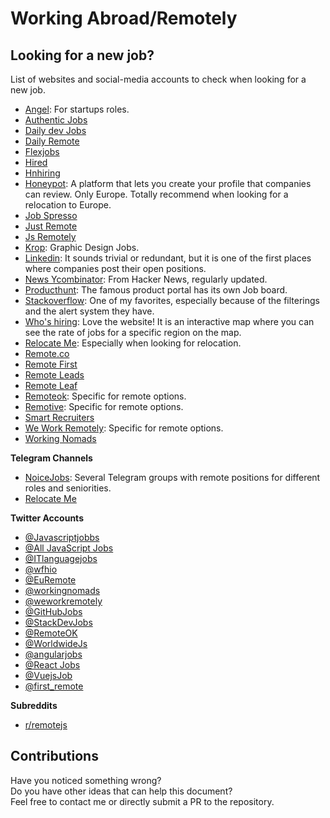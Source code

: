 # Working Abroad/Remotely 
## Looking for a new job? ## 

List of websites and social-media accounts to check when looking for a new job.

- [Angel](https://angel.co): For startups roles.
- [Authentic Jobs](https://authenticjobs.com/)
- [Daily dev Jobs](https://dailydevjobs.com/)
- [Daily Remote](https://dailyremote.com)
- [Flexjobs](https://flexjobs.com/)
- [Hired](https://hired.com)
- [Hnhiring](https://hnhiring.com/)
- [Honeypot](https://www.honeypot.io/): A platform that lets you create your profile that companies can review. Only Europe. Totally recommend when looking for a relocation to Europe.
- [Job Spresso](https://jobspresso.co/)
- [Just Remote](https://justremote.co/)
- [Js Remotely](https://jsremotely.com)
- [Krop](https://www.krop.com/creative-jobs/): Graphic Design Jobs.
- [Linkedin](https://www.linkedin.com/jobs/): It sounds trivial or redundant, but it is one of the first places where companies post their open positions.
- [News Ycombinator](https://news.ycombinator.com/jobs): From Hacker News, regularly updated. 
- [Producthunt](https://www.producthunt.com/jobs): The famous product portal has its own Job board. 
- [Stackoverflow](https://stackoverflow.com/jobs): One of my favorites, especially because of the filterings and the alert system they have.
- [Who's hiring](https://whoishiring.io/): Love the website! It is an interactive map where you can see the rate of jobs for a specific region on the map.
- [Relocate Me](https://relocate.me/): Especially when looking for relocation.
- [Remote.co](https://remote.co/)
- [Remote First](https://remotefirst.digital/)
- [Remote Leads](https://remoteleads.io)
- [Remote Leaf](https://remoteleaf.com)
- [Remoteok](https://remoteok.io/): Specific for remote options.
- [Remotive](https://remotive.io/): Specific for remote options.
- [Smart Recruiters](https://jobs.smartrecruiters.com/)
- [We Work Remotely](https://weworkremotely.com/): Specific for remote options.
- [Working Nomads](https://www.workingnomads.co/jobs)

**Telegram Channels**

- [NoiceJobs](https://t.me/NoiceJobs): Several Telegram groups with remote positions for different roles and seniorities. 
- [Relocate Me](https://t.me/relocateme)

**Twitter Accounts**

- [@Javascriptjobbs](https://twitter.com/Javascriptjobbs)
- [@All JavaScript Jobs](https://twitter.com/alljsjobs)
- [@ITlanguagejobs](https://twitter.com/ITlanguagejobs)
- [@wfhio](https://twitter.com/wfhio)
- [@EuRemote](https://twitter.com/EuRemote)
- [@workingnomads](https://twitter.com/workingnomads)
- [@weworkremotely](https://twitter.com/weworkremotely)
- [@GitHubJobs](https://twitter.com/GitHubJobs)
- [@StackDevJobs](https://twitter.com/StackDevJobs)
- [@RemoteOK](https://twitter.com/RemoteOK)
- [@WorldwideJs](https://twitter.com/WorldwideJs)
- [@angularjobs](https://twitter.com/angularjobs)
- [@React Jobs](https://twitter.com/42jobs_react)
- [@VuejsJob](https://twitter.com/VuejsJob)
- [@first_remote](https://twitter.com/first_remote)

**Subreddits**

- [r/remotejs](https://www.reddit.com/r/remotejs/)

## Contributions ## 

Have you noticed something wrong? </br>
Do you have other ideas that can help this document? </br>
Feel free to contact me or directly submit a PR to the repository.


